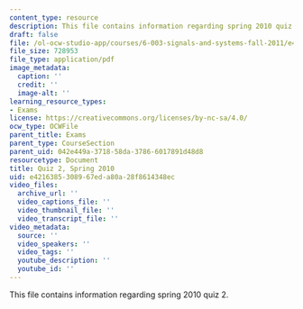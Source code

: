 ```yaml
---
content_type: resource
description: This file contains information regarding spring 2010 quiz 2.
draft: false
file: /ol-ocw-studio-app/courses/6-003-signals-and-systems-fall-2011/e4216385308967eda80a28f8614348ec_MIT6_003F11_S10q2.pdf
file_size: 728953
file_type: application/pdf
image_metadata:
  caption: ''
  credit: ''
  image-alt: ''
learning_resource_types:
- Exams
license: https://creativecommons.org/licenses/by-nc-sa/4.0/
ocw_type: OCWFile
parent_title: Exams
parent_type: CourseSection
parent_uid: 042e449a-3718-58da-3786-6017891d48d8
resourcetype: Document
title: Quiz 2, Spring 2010
uid: e4216385-3089-67ed-a80a-28f8614348ec
video_files:
  archive_url: ''
  video_captions_file: ''
  video_thumbnail_file: ''
  video_transcript_file: ''
video_metadata:
  source: ''
  video_speakers: ''
  video_tags: ''
  youtube_description: ''
  youtube_id: ''
---
```

This file contains information regarding spring 2010 quiz 2.